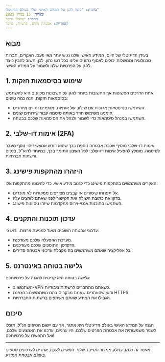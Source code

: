 ```yaml
---
כותרת: "כיצד להגן על המידע האישי שלך בעולם הדיגיטלי"
תאריך: 15 במרץ 2025
מחבר: ישראלי סייבר
קטגוריות: אבטחת מידע, פרטיות, סייבר
---
```


## מבוא
בעידן הדיגיטלי של היום, המידע האישי שלנו נגיש יותר מאי פעם. האקרים, חברות טכנולוגיה וממשלות יכולים לאסוף נתונים עלינו בכל רגע נתון. לכן, חשוב להבין כיצד להגן על הפרטיות שלנו ולשמור על המידע האישי.

## 1. שימוש בסיסמאות חזקות
אחת הדרכים הפשוטות אך החשובות ביותר להגן על חשבונות מקוונים היא להשתמש בסיסמאות חזקות. הנה כמה טיפים:
- השתמשו בסיסמאות ארוכות עם שילוב של אותיות, מספרים ותווים מיוחדים.
- הימנעו משימוש חוזר באותה סיסמה עבור שירותים שונים.
- השתמשו במנהל סיסמאות כדי לשמור ולנהל את הסיסמאות שלכם בבטחה.

## 2. אימות דו-שלבי (2FA)
אימות דו-שלבי מוסיף שכבת אבטחה נוספת בכך שהוא דורש אמצעי זיהוי נוסף מעבר לסיסמה. מומלץ להפעיל אימות דו-שלבי לכל חשבון התומך בכך, במיוחד לדוא"ל, בנקים ורשתות חברתיות.

## 3. היזהרו מהתקפות פישינג
האקרים משתמשים בהתקפות פישינג כדי לגנוב מידע אישי. כדי להימנע מהתקפות אלו:
- אל תפתחו קישורים או קבצים מצורפים ממקורות לא מוכרים.
- בדקו את כתובת השולח ואת הקישור לפני שאתם לוחצים עליו.
- השתמשו בתוכנות אנטי-וירוס מתקדמות שיזהו ניסיונות פישינג.

## 4. עדכון תוכנות והתקנים
עדכוני אבטחה חשובים מאוד למניעת פרצות. ודאו כי:
- מערכת ההפעלה שלכם מעודכנת.
- הדפדפן והתוספים שלכם מעודכנים.
- כל אפליקציה שאתם משתמשים בה מקבלת עדכוני אבטחה סדירים.

## 5. גלישה בטוחה באינטרנט
גלישה בטוחה היא קריטית להגנה על פרטיותכם:
- השתמשו ב-VPN כשאתם מתחברים לרשתות ציבוריות.
- ודאו שהאתרים שאתם מבקרים בהם משתמשים בהצפנת HTTPS.
- הגבילו את המידע שאתם משתפים ברשתות החברתיות.

## סיכום
הגנה על המידע האישי בעולם הדיגיטלי היא אתגר, אך עם יישום הטיפים הנ"ל, תוכלו לשפר משמעותית את אבטחת הפרטים שלכם. היו ערניים, עדכנו את האמצעים שלכם, ואל תתפשרו על פרטיותכם!

---

*מאמר זה נכתב כחלק ממדור הסייבר שלנו. המשיכו לעקוב אחרינו לעדכונים נוספים בעולם אבטחת המידע.*

